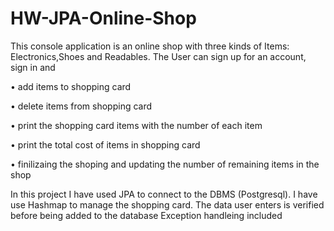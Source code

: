 # HW-JPA-Online-Shop

This console application is an online shop with three kinds of Items: Electronics,Shoes and Readables.
The User can sign up for an account, sign in and 

• add items to shopping card

• delete items from shopping card

• print the shopping card items with the number of each item

• print the total cost of items in shopping card

• finilizaing the shoping and updating the number of remaining items in the shop

In this project I have used JPA to connect to the DBMS (Postgresql).
I have use Hashmap to manage the shopping card.
The data user enters is verified before being added to the database
Exception handleing included 
